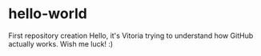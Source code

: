 # hello-world
First repository creation
Hello, it's Vitoria trying to understand how GitHub actually works. 
Wish me luck! :)
